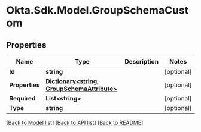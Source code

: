 # Okta.Sdk.Model.GroupSchemaCustom
## Properties

Name | Type | Description | Notes
------------ | ------------- | ------------- | -------------
**Id** | **string** |  | [optional] 
**Properties** | [**Dictionary&lt;string, GroupSchemaAttribute&gt;**](GroupSchemaAttribute.md) |  | [optional] 
**Required** | **List&lt;string&gt;** |  | [optional] 
**Type** | **string** |  | [optional] 

[[Back to Model list]](../README.md#documentation-for-models) [[Back to API list]](../README.md#documentation-for-api-endpoints) [[Back to README]](../README.md)

